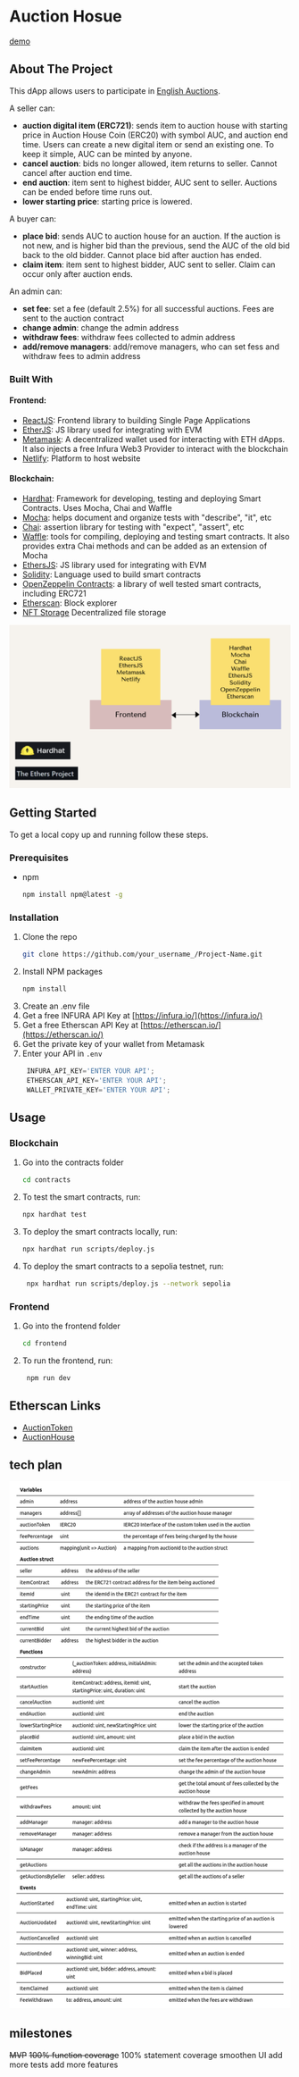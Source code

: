 

# Auction Hosue

[demo](https://auction-house-zion.netlify.app/)


## About The Project

This dApp allows users to participate in [English Auctions](https://en.wikipedia.org/wiki/English_auction).

A seller can:

- **auction digital item (ERC721)**: sends item to auction house with starting price in Auction House Coin (ERC20) with symbol AUC, and auction end time. Users can create a new digital item or send an existing one. To keep it simple, AUC can be minted by anyone.
- **cancel auction**: bids no longer allowed, item returns to seller. Cannot cancel after auction end time.
- **end auction**: item sent to highest bidder, AUC sent to seller. Auctions can be ended before time runs out.
- **lower starting price**: starting price is lowered.

A buyer can:

- **place bid**: sends AUC to auction house for an auction. If the auction is not new, and is higher bid than the previous, send the AUC of the old bid back to the old bidder. Cannot place bid after auction has ended.
- **claim item**: item sent to highest bidder, AUC sent to seller. Claim can occur only after auction ends.

An admin can:

- **set fee**: set a fee (default 2.5%) for all successful auctions. Fees are sent to the auction contract
- **change admin**: change the admin address
- **withdraw fees**: withdraw fees collected to admin address
- **add/remove managers**: add/remove managers, who can set fess and withdraw fees to admin address


### Built With

#### Frontend:

- [ReactJS](https://reactjs.org/docs/getting-started.html): Frontend library to building Single Page Applications 
- [EtherJS](https://docs.ethers.io/): JS library used for integrating with EVM
- [Metamask](https://docs.metamask.io/guide/): A decentralized wallet used for interacting with ETH dApps. It also injects a free Infura Web3 Provider to interact with the blockchain
- [Netlify](https://docs.netlify.com/get-started/): Platform to host website

#### Blockchain: 

- [Hardhat](https://hardhat.org/hardhat-runner/docs/getting-started#overview): Framework for developing, testing and deploying Smart Contracts. Uses Mocha, Chai and Waffle
- [Mocha](https://mochajs.org/): helps document and organize tests with "describe", "it", etc
- [Chai](https://www.chaijs.com/): assertion library for testing with "expect", "assert", etc 
- [Waffle](https://getwaffle.io/): tools for compiling, deploying and testing smart contracts. It also provides extra Chai methods and can be added as an extension of Mocha
- [EthersJS](https://docs.ethers.io/): JS library used for integrating with EVM
- [Solidity](https://docs.soliditylang.org/): Language used to build smart contracts
- [OpenZeppelin Contracts](https://docs.openzeppelin.com/contracts): a library of well tested smart contracts, including ERC721
- [Etherscan](https://etherscan.io/): Block explorer
- [NFT Storage](https://nft.storage/) Decentralized file storage

![Contract](./media/tech.png)



<!-- GETTING STARTED -->
## Getting Started

To get a local copy up and running follow these steps.

### Prerequisites

* npm
  ```sh
  npm install npm@latest -g
  ```

### Installation

1. Clone the repo
   ```sh
   git clone https://github.com/your_username_/Project-Name.git
   ```
2. Install NPM packages
   ```sh
   npm install
   ```
3. Create an .env file 
4. Get a free INFURA API Key at [https://infura.io/](https://infura.io/)
5. Get a free Etherscan API Key at [https://etherscan.io/](https://etherscan.io/)
6. Get the private key of your wallet from Metamask
7. Enter your API in `.env`
   ```js
    INFURA_API_KEY='ENTER YOUR API';
    ETHERSCAN_API_KEY='ENTER YOUR API';
    WALLET_PRIVATE_KEY='ENTER YOUR API';

   ```


<!-- USAGE EXAMPLES -->
## Usage

### Blockchain
1. Go into the contracts folder
   ```sh
   cd contracts
   ```

2. To test the smart contracts, run:
   ```sh
   npx hardhat test
   ```

3. To deploy the smart contracts locally, run:
   ```sh
   npx hardhat run scripts/deploy.js
   ```

4. To deploy the smart contracts to a sepolia testnet, run:
   ```sh
    npx hardhat run scripts/deploy.js --network sepolia
    ```

### Frontend
1. Go into the frontend folder
   ```sh
   cd frontend
   ```

2. To run the frontend, run:
   ```sh
    npm run dev
   ```

## Etherscan Links
- [AuctionToken](https://sepolia.etherscan.io/address/0x62f006D7c47C2C3aDd0FB6FF71C17A597E8bc05b#code)
- [AuctionHouse](https://sepolia.etherscan.io/address/0xFd51E6A9D87Dd55c84b04dF64fa4f0A38dD036d1#code)

## tech plan
![tech plan page](./media/plan.png)

## milestones
~~MVP~~
~~100% function coverage~~
100% statement coverage
smoothen UI
add more tests
add more features







